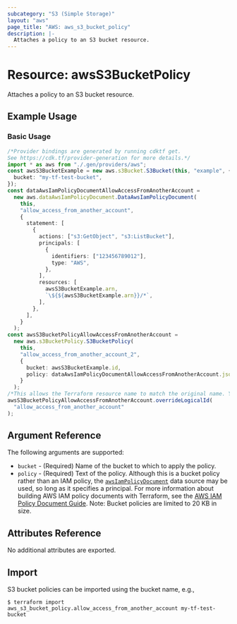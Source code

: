 ```yaml
---
subcategory: "S3 (Simple Storage)"
layout: "aws"
page_title: "AWS: aws_s3_bucket_policy"
description: |-
  Attaches a policy to an S3 bucket resource.
---
```


# Resource: awsS3BucketPolicy

Attaches a policy to an S3 bucket resource.

## Example Usage

### Basic Usage

```typescript
/*Provider bindings are generated by running cdktf get.
See https://cdk.tf/provider-generation for more details.*/
import * as aws from "./.gen/providers/aws";
const awsS3BucketExample = new aws.s3Bucket.S3Bucket(this, "example", {
  bucket: "my-tf-test-bucket",
});
const dataAwsIamPolicyDocumentAllowAccessFromAnotherAccount =
  new aws.dataAwsIamPolicyDocument.DataAwsIamPolicyDocument(
    this,
    "allow_access_from_another_account",
    {
      statement: [
        {
          actions: ["s3:GetObject", "s3:ListBucket"],
          principals: [
            {
              identifiers: ["123456789012"],
              type: "AWS",
            },
          ],
          resources: [
            awsS3BucketExample.arn,
            `\${${awsS3BucketExample.arn}}/*`,
          ],
        },
      ],
    }
  );
const awsS3BucketPolicyAllowAccessFromAnotherAccount =
  new aws.s3BucketPolicy.S3BucketPolicy(
    this,
    "allow_access_from_another_account_2",
    {
      bucket: awsS3BucketExample.id,
      policy: dataAwsIamPolicyDocumentAllowAccessFromAnotherAccount.json,
    }
  );
/*This allows the Terraform resource name to match the original name. You can remove the call if you don't need them to match.*/
awsS3BucketPolicyAllowAccessFromAnotherAccount.overrideLogicalId(
  "allow_access_from_another_account"
);

```

## Argument Reference

The following arguments are supported:

* `bucket` - (Required) Name of the bucket to which to apply the policy.
* `policy` - (Required) Text of the policy. Although this is a bucket policy rather than an IAM policy, the [`awsIamPolicyDocument`](https://registry.terraform.io/providers/hashicorp/aws/latest/docs/data-sources/iam_policy_document) data source may be used, so long as it specifies a principal. For more information about building AWS IAM policy documents with Terraform, see the [AWS IAM Policy Document Guide](https://learn.hashicorp.com/terraform/aws/iam-policy). Note: Bucket policies are limited to 20 KB in size.

## Attributes Reference

No additional attributes are exported.

## Import

S3 bucket policies can be imported using the bucket name, e.g.,

```console
$ terraform import aws_s3_bucket_policy.allow_access_from_another_account my-tf-test-bucket
```
